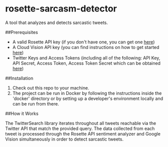 # rosette-sarcasm-detector
A tool that analyzes and detects sarcastic tweets.

##Prerequisites 

* A valid Rosette API key (if you don't have one, you can get one [here](https://developer.rosette.com/signup))
* A Cloud Vision API key (you can find instructions on how to get started [here](https://cloud.google.com/vision/docs/getting-started))
* Twitter Keys and Access Tokens (including all of the following: API Key, API Secret, Access Token, Access Token Secret which can be obtained [here](https://apps.twitter.com/app))

##Installation

1. Check out this repo to your machine.
2. The project can be run in Docker by following the instructions inside the 'docker' directory or by setting up a developer's environment locally and can be run from there.

##How it Works

The TwitterSearch library iterates throughout all tweets reachable via the Twitter API that match the provided query. The data collected from each tweet is processed through the Rosette API sentiment analyzer and Google Vision simultaneously in order to detect sarcastic tweets. 
